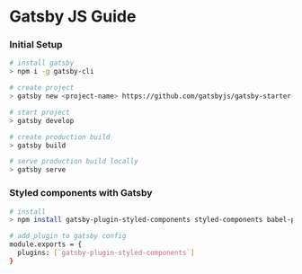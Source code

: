 # Gatsby JS Guide



### Initial Setup

```bash
# install gatsby
> npm i -g gatsby-cli

# create project
> gatsby new <project-name> https://github.com/gatsbyjs/gatsby-starter-hello-world

# start project
> gatsby develop

# create production build
> gatsby build

# serve production build locally
> gatsby serve
```



### Styled components with Gatsby

```bash
# install 
> npm install gatsby-plugin-styled-components styled-components babel-plugin-styled-components

# add plugin to gatsby config
module.exports = {
  plugins: [`gatsby-plugin-styled-components`]
}
```







